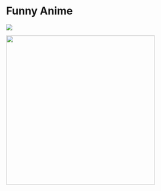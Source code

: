# Funny Anime

![](https://tenor.com/nJgYgzK96iv.gif)


<img id="updatable" src="anime_women/DALL·E 2025-01-19 17.07.50 - A detailed anime-style illustration of a confident and elegant woman with a friendly yet assertive expression, wearing a fashionable outfit. She is ge.webp" height="400px" width = "400px">